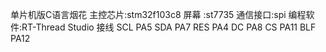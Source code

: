 单片机版C语言烟花
主控芯片:stm32f103c8
屏幕    :st7735
通信接口:spi
编程软件:RT-Thread Studio
接线
SCL     PA5
SDA     PA7
RES     PA4
DC      PA8
CS      PA11
BLF     PA12
